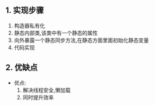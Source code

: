 ## 1. 实现步骤

1. 构造器私有化
2. 静态内部类,该类中有一个静态的属性
3. 向外暴露一个静态同步方法,在静态方面里面初始化静态变量
4. 代码实现

## 2. 优缺点

+ 优点:
  1. 解决线程安全,懒加载
  2. 同时提升效率

